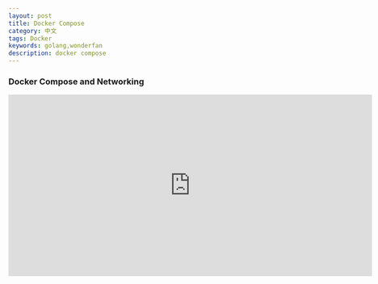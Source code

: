 ```yaml
---
layout: post
title: Docker Compose
category: 中文
tags: Docker
keywords: golang,wonderfan
description: docker compose
---
```


### Docker Compose and Networking

<iframe width="720" height="360" src="http://v.qq.com/page/x/n/m/x0312fevwnm.html" frameborder="0"> </iframe>
